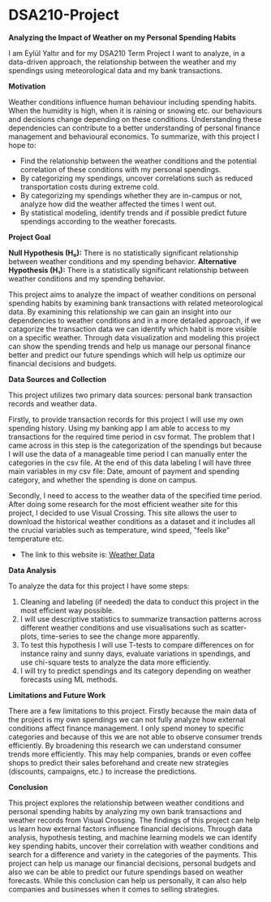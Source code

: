 # DSA210-Project

**Analyzing the Impact of Weather on my Personal Spending Habits**

I am Eylül Yaltır and for my DSA210 Term Project I want to analyze, in a data-driven approach, the relationship between the weather and my spendings using meteorological data and my bank transactions.

**Motivation**

Weather conditions influence human behaviour including spending habits. When the humidity is high, when it is raining or snowing etc. our behaviours and decisions change depending on these conditions. Understanding these dependencies can contribute to a better understanding of personal finance management and behavioural economics. To summarize, with this project I hope to:
  - Find the relationship between the weather conditions and the potential correlation of these conditions with my personal spendings.
  - By categorizing my spendings, uncover correlations such as reduced transportation costs during extreme cold.
  - By categorizing my spendings whether they are in-campus or not, analyze how did the weather affected the times I went out.
  - By statistical modeling, identify trends and if possible predict future spendings according to the weather forecasts.

**Project Goal**

**Null Hypothesis (H₀):** There is no statistically significant relationship between weather conditions and my spending behavior.
**Alternative Hypothesis (H₁):** There is a statistically significant relationship between weather conditions and my spending behavior.

This project aims to analyze the impact of weather conditions on personal spending habits by examining bank transactions with related meteorological data. By examining this relationship we can gain an insight into our dependencies to weather conditions and in a more detailed approach, if we catagorize the transaction data we can identify which habit is more visible on a specific weather. Through data visualization and modeling this project can show the spending trends and help us manage our personal finance better and predict our future spendings which will help us optimize our financial decisions and budgets. 

**Data Sources and Collection**

This project utilizes two primary data sources: personal bank transaction records and weather data. 

Firstly, to provide transaction records for this project I will use my own spending history. Using my banking app I am able to access to my transactions for the required time period in csv format. The problem that I came across in this step is the categorization of the spendings but because I will use the data of a manageable time period I can manually enter the categories in the csv file. At the end of this data labeling I will have three main variables in my csv file: Date, amount of payment and spending category, and whether the spending is done on campus.

Secondly, I need to access to the weather data of the specified time period. After doing some research for the most efficient weather site for this project, I decided to use Visual Crossing. This site allows the user to download the historical weather conditions as a dataset and it includes all the crucial variables such as temperature, wind speed, "feels like" temperature etc. 
  - The link to this website is: [Weather Data](https://www.visualcrossing.com/weather-history/%C4%B0stanbul,%20T%C3%BCrkiye/metric/last15days/)

**Data Analysis**

To analyze the data for this project I have some steps:

  1. Cleaning and labeling (if needed) the data to conduct this project in the most efficient way possible.
  2. I will use descriptive statistics to summarize transaction patterns across different weather conditions and use visualisations such as scatter-plots, time-series to see the change more apparently.
  3. To test this hypothesis I will use T-tests to compare differences on for instance rainy and sunny days, evaluate variations in spendings, and use chi-square tests to analyze the data more efficiently.
  5. I will try to predict spendings and its category depending on weather forecasts using ML methods.

**Limitations and Future Work**

There are a few limitations to this project. Firstly because the main data of the project is my own spendings we can not fully analyze how external conditions affect finance management. I only spend money to specific categories and because of this we are not able to observe consumer trends efficiently. By broadening this research we can understand consumer trends more efficiently. This may help companies, brands or even coffee shops to predict their sales beforehand and create new strategies (discounts, campaigns, etc.) to increase the predictions.

**Conclusion**

This project explores the relationship between weather conditions and personal spending habits by analyzing my own bank transactions and weather records from Visual Crossing. The findings of this project can help us learn how external factors influence financial decisions. Through data analysis, hypothesis testing, and machine learning models we can identify key spending habits, uncover their correlation with weather conditions and search for a difference and variety in the categories of the payments. This project can help us manage our financial decisions, personal budgets and also we can be able to predict our future spendings based on weather forecasts. While this conclusion can help us personally, it can also help companies and businesses when it comes to selling strategies.

  




